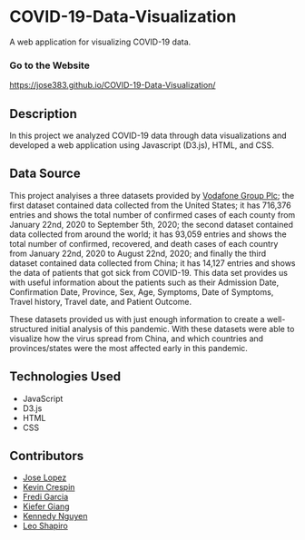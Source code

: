# COVID-19-Data-Visualization

A web application for visualizing COVID-19 data.

### Go to the Website
https://jose383.github.io/COVID-19-Data-Visualization/

## Description

In this project we analyzed COVID-19 data through data visualizations and developed a web application using Javascript (D3.js), HTML, and CSS.

## Data Source

This project analyises a three datasets provided by [Vodafone Group Plc](https://www.vodafone.com/); the first dataset contained data collected from the United States; it has 716,376 entries and shows the total number of confirmed cases of each county from January 22nd, 2020 to September 5th, 2020; the second dataset contained data collected from around the world; it has 93,059 entries and shows the total number of confirmed, recovered, and death cases of each country from January 22nd, 2020 to August 22nd, 2020; and finally the third dataset contained data collected from China; it has 14,127 entries and shows the data of patients that got sick from COVID-19. This data set provides us with useful information about the patients such as their Admission Date, Confirmation Date, Province, Sex, Age, Symptoms, Date of Symptoms, Travel history, Travel date, and Patient Outcome.

These datasets provided us with just enough information to create a well-structured initial analysis of this pandemic. With these datasets were able to visualize how the virus spread from China, and which countries and provinces/states were the most affected early in this pandemic.

## Technologies Used

* JavaScript
* D3.js
* HTML
* CSS

## Contributors

* [Jose Lopez](https://github.com/jose383)
* [Kevin Crespin](https://github.com/KevinCrespin)
* [Fredi Garcia](https://github.com/f-garci)
* [Kiefer Giang](https://github.com/Kgiang6)
* [Kennedy Nguyen](https://github.com/TypicalEDIt)
* [Leo Shapiro](https://github.com/lhs328)

